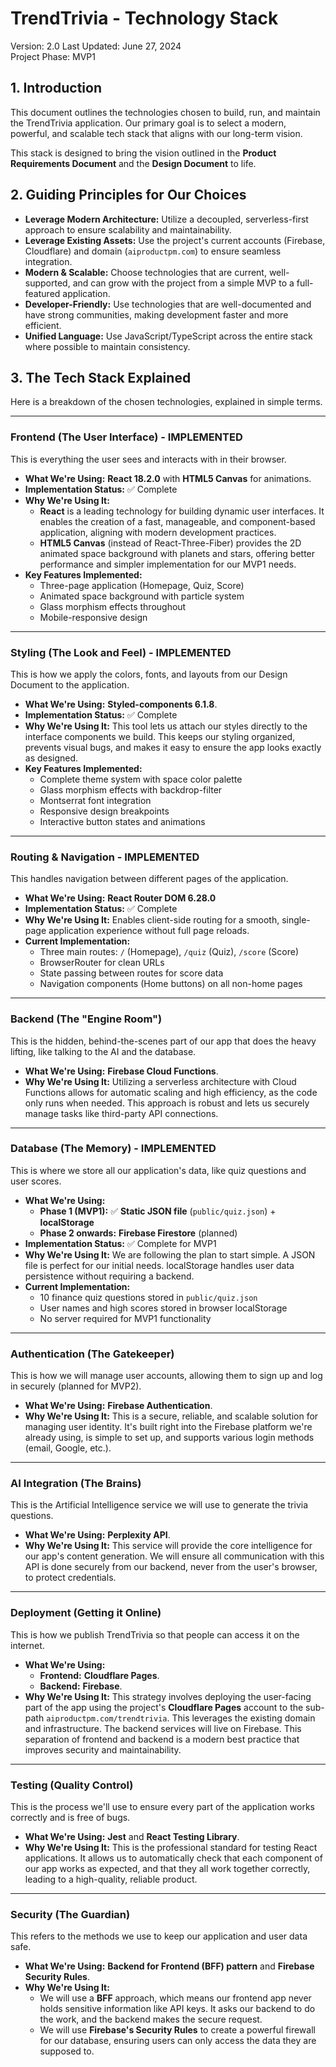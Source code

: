 # **TrendTrivia - Technology Stack**

Version: 2.0
Last Updated: June 27, 2024  
Project Phase: MVP1

## **1. Introduction**

This document outlines the technologies chosen to build, run, and maintain the TrendTrivia application. Our primary goal is to select a modern, powerful, and scalable tech stack that aligns with our long-term vision.

This stack is designed to bring the vision outlined in the **Product Requirements Document** and the **Design Document** to life.

## **2. Guiding Principles for Our Choices**

*   **Leverage Modern Architecture:** Utilize a decoupled, serverless-first approach to ensure scalability and maintainability.
*   **Leverage Existing Assets:** Use the project's current accounts (Firebase, Cloudflare) and domain (`aiproductpm.com`) to ensure seamless integration.
*   **Modern & Scalable:** Choose technologies that are current, well-supported, and can grow with the project from a simple MVP to a full-featured application.
*   **Developer-Friendly:** Use technologies that are well-documented and have strong communities, making development faster and more efficient.
*   **Unified Language:** Use JavaScript/TypeScript across the entire stack where possible to maintain consistency.

## **3. The Tech Stack Explained**

Here is a breakdown of the chosen technologies, explained in simple terms.

---

### **Frontend (The User Interface) - IMPLEMENTED**

This is everything the user sees and interacts with in their browser.

*   **What We're Using:** **React 18.2.0** with **HTML5 Canvas** for animations.
*   **Implementation Status:** ✅ Complete
*   **Why We're Using It:**
    *   **React** is a leading technology for building dynamic user interfaces. It enables the creation of a fast, manageable, and component-based application, aligning with modern development practices.
    *   **HTML5 Canvas** (instead of React-Three-Fiber) provides the 2D animated space background with planets and stars, offering better performance and simpler implementation for our MVP1 needs.
*   **Key Features Implemented:**
    - Three-page application (Homepage, Quiz, Score)
    - Animated space background with particle system
    - Glass morphism effects throughout
    - Mobile-responsive design

---

### **Styling (The Look and Feel) - IMPLEMENTED**

This is how we apply the colors, fonts, and layouts from our Design Document to the application.

*   **What We're Using:** **Styled-components 6.1.8**.
*   **Implementation Status:** ✅ Complete
*   **Why We're Using It:** This tool lets us attach our styles directly to the interface components we build. This keeps our styling organized, prevents visual bugs, and makes it easy to ensure the app looks exactly as designed.
*   **Key Features Implemented:**
    - Complete theme system with space color palette
    - Glass morphism effects with backdrop-filter
    - Montserrat font integration
    - Responsive design breakpoints
    - Interactive button states and animations

---

### **Routing & Navigation - IMPLEMENTED**

This handles navigation between different pages of the application.

*   **What We're Using:** **React Router DOM 6.28.0**
*   **Implementation Status:** ✅ Complete
*   **Why We're Using It:** Enables client-side routing for a smooth, single-page application experience without full page reloads.
*   **Current Implementation:**
    - Three main routes: `/` (Homepage), `/quiz` (Quiz), `/score` (Score)
    - BrowserRouter for clean URLs
    - State passing between routes for score data
    - Navigation components (Home buttons) on all non-home pages

---

### **Backend (The "Engine Room")**

This is the hidden, behind-the-scenes part of our app that does the heavy lifting, like talking to the AI and the database.

*   **What We're Using:** **Firebase Cloud Functions**.
*   **Why We're Using It:** Utilizing a serverless architecture with Cloud Functions allows for automatic scaling and high efficiency, as the code only runs when needed. This approach is robust and lets us securely manage tasks like third-party API connections.

---

### **Database (The Memory) - IMPLEMENTED**

This is where we store all our application's data, like quiz questions and user scores.

*   **What We're Using:**
    *   **Phase 1 (MVP1):** ✅ **Static JSON file** (`public/quiz.json`) + **localStorage**
    *   **Phase 2 onwards:** **Firebase Firestore** (planned)
*   **Implementation Status:** ✅ Complete for MVP1
*   **Why We're Using It:** We are following the plan to start simple. A JSON file is perfect for our initial needs. localStorage handles user data persistence without requiring a backend.
*   **Current Implementation:**
    - 10 finance quiz questions stored in `public/quiz.json`
    - User names and high scores stored in browser localStorage
    - No server required for MVP1 functionality

---

### **Authentication (The Gatekeeper)**

This is how we will manage user accounts, allowing them to sign up and log in securely (planned for MVP2).

*   **What We're Using:** **Firebase Authentication**.
*   **Why We're Using It:** This is a secure, reliable, and scalable solution for managing user identity. It's built right into the Firebase platform we're already using, is simple to set up, and supports various login methods (email, Google, etc.).

---

### **AI Integration (The Brains)**

This is the Artificial Intelligence service we will use to generate the trivia questions.

*   **What We're Using:** **Perplexity API**.
*   **Why We're Using It:** This service will provide the core intelligence for our app's content generation. We will ensure all communication with this API is done securely from our backend, never from the user's browser, to protect credentials.

---

### **Deployment (Getting it Online)**

This is how we publish TrendTrivia so that people can access it on the internet.

*   **What We're Using:**
    *   **Frontend:** **Cloudflare Pages**.
    *   **Backend:** **Firebase**.
*   **Why We're Using It:** This strategy involves deploying the user-facing part of the app using the project's **Cloudflare Pages** account to the sub-path `aiproductpm.com/trendtrivia`. This leverages the existing domain and infrastructure. The backend services will live on Firebase. This separation of frontend and backend is a modern best practice that improves security and maintainability.

---

### **Testing (Quality Control)**

This is the process we'll use to ensure every part of the application works correctly and is free of bugs.

*   **What We're Using:** **Jest** and **React Testing Library**.
*   **Why We're Using It:** This is the professional standard for testing React applications. It allows us to automatically check that each component of our app works as expected, and that they all work together correctly, leading to a high-quality, reliable product.

---

### **Security (The Guardian)**

This refers to the methods we use to keep our application and user data safe.

*   **What We're Using:** **Backend for Frontend (BFF) pattern** and **Firebase Security Rules**.
*   **Why We're Using It:**
    *   We will use a **BFF** approach, which means our frontend app never holds sensitive information like API keys. It asks our backend to do the work, and the backend makes the secure request.
    *   We will use **Firebase's Security Rules** to create a powerful firewall for our database, ensuring users can only access the data they are supposed to. 